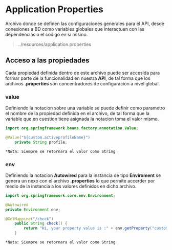 # Application Properties

Archivo donde se definen las configuraciones generales para el API, desde conexiones a BD como variables globales que interactuen con las dependencias o el codigo en si mismo.  

> ../resources/application.properties

## Acceso a las propiedades

Cada propiedad definida dentro de este archivo puede ser accesida para formar parte de la funcionalidad en nuestra **API**, de tal forma que los archivos **.properties** son concentradores de configuracion a nivel global.  

### value

Definiendo la notacion sobre una variable se puede definir como parametro el nombre de la propiedad definida en el archivo, de tal forma que la variable que en cuestion tiene asignada la notacion toma el valor mismo.  

~~~java
import org.springframework.beans.factory.annotation.Value;

@Value("${custom.activeprofileName}")
    private String profile;
~~~

`*Nota: Siempre se retornara el valor como String`

### env

Definiendo la notacion **Autowired** para la instancia de tipo **Enviroment** se genera un nexo con el archivo **.properties** lo que permite accerder por medio de la instancia a los valores definidos en dicho archivo.  

~~~java
import org.springframework.core.env.Environment;

@Autowired
private Environment env;

@GetMapping("/check")
    public String check() {
        return "Hi, your property value is :" + env.getProperty("custom.activeprofileName");
    }
~~~

`*Nota: Siempre se retornara el valor como String`
